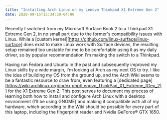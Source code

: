 ```yaml
---
title: "Installing Arch Linux on my Lenovo Thinkpad X1 Extreme Gen 2"
date: 2020-09-15T15:34:30-04:00
---
```


Recently I switched from my Microsoft Surface Book 2 to a Thinkpad X1 Extreme Gen 2, in no small part due to the former's compatibility issues with Linux. While a [custom kernel][https://github.com/linux-surface/linux-surface] does exist to make Linux work with Surface devices, the resulting setup remained too unstable for me to be comfortable using it as my daily driver, so by popular recommendation I'm making the switch to a Thinkpad. 

Having run Fedora and Ubuntu in the past and subsequently improved my Linux skills by a wide margin, I'm looking at Arch as my next OS to try. I like the idea of building my OS from the ground up, and the Arch Wiki seems to be a fantastic resource to draw from, even featuring a [dedicated page][https://wiki.archlinux.org/index.php/Lenovo_ThinkPad_X1_Extreme_(Gen_2)] for the X1 Extreme Gen 2. This post serves to document my process of learning both how to install and configure Arch Linux with a desktop environment (I'll be using GNOME) and making it compatibile with all of my hardware, which according to the Wiki should be possible for every part of this laptop, including the fingerprint reader and Nvidia GeForce® GTX 1650.